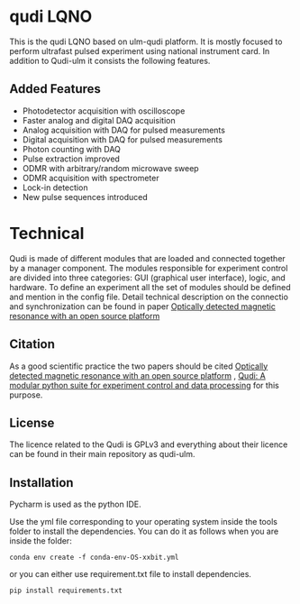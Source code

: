 # qudi LQNO

This is the qudi LQNO based on ulm-qudi platform. It is mostly focused to perform ultrafast pulsed experiment using national instrument card. In addition to Qudi-ulm it consists the following features. 

## Added Features

  * Photodetector acquisition with oscilloscope
  * Faster analog and digital DAQ acquisition
  * Analog acquisition with DAQ for pulsed measurements
  * Digital acquisition with DAQ for pulsed measurements
  * Photon counting with DAQ
  * Pulse extraction improved
  * ODMR with arbitrary/random microwave sweep
  * ODMR acquisition with spectrometer
  * Lock-in detection
  * New pulse sequences introduced 
  
# Technical

Qudi is made of different modules that are loaded and connected together by a manager component. The modules responsible for experiment control are divided into three
categories: GUI (graphical user interface), logic, and hardware. To define an experiment all the set of modules should be defined and mention in the config file.
Detail technical description on the connectio and synchronization can be found in paper [Optically detected magnetic resonance with an open source platform](https://arxiv.org/pdf/2205.00005.pdf) 

## Citation

As a good scientific practice the two papers should be cited [Optically detected magnetic resonance with an open source platform](https://arxiv.org/pdf/2205.00005.pdf) 
, [Qudi: A modular python suite for experiment control and data processing](http://doi.org/10.1016/j.softx.2017.02.001) for this purpose.

## License

The licence related to the Qudi is GPLv3 and everything about their licence can be found in their main repository as qudi-ulm.

## Installation
Pycharm is used as the python IDE.

Use the yml file corresponding to your operating system inside the tools folder to install the dependencies. You can do it as follows when you are inside the folder:

```
conda env create -f conda-env-OS-xxbit.yml
```

or you can either use requirement.txt file to install dependencies.

```
pip install requirements.txt
```
